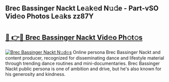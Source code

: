 ## Brec Bassinger Nackt Le𝚊k𝚎d N𝚞𝚍e - Part-vSO Vid𝚎o Photos Le𝚊ks zz87Y

# <h2><a href="http://fb0avf1.evod.top/?m=Brec+Bassinger+Nackt">🔗 👉🔴 Brec Bassinger Nackt Vid𝚎o Ph𝚘t𝚘s</a></h2>

[![Brec Bassinger Nackt N𝚞d𝚎s](https://i.imgur.com/8V9OHl7.gif)](http://fb0avf1.evod.top/?m=Brec+Bassinger+Nackt)
Online persona Brec Bassinger Nackt and content producer, recognized for disseminating dance and lifestyle material through trending dance routines and mini-documentaries. Brec Bassinger Nackt public persona is one of ambition and drive, but he's also known for his generosity and kindness. 
